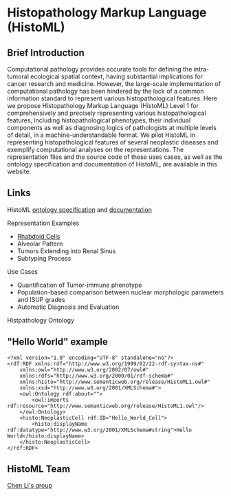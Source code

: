 # Histopathology Markup Language (HistoML)



## Brief Introduction

Computational pathology provides accurate tools for defining the intra-tumoral ecological spatial context, having substantial implications for cancer research and medicine. However, the large-scale implementation of computational pathology has been hindered by the lack of a common information standard to represent various histopathological features. Here we propose Histopathology Markup Language (HistoML) Level 1 for comprehensively and precisely representing various histopathological features, including histopathological phenotypes, their individual components as well as diagnosing logics of pathologists at multiple levels of detail, in a machine-understandable format. We pilot HistoML in representing histopathological features of several neoplastic diseases and exemplify computational analyses on the representations. The representation files and the source code of these uses cases, as well as the ontology specification and documentation of HistoML, are available in this website.



## Links

HistoML [ontology specification](https://github.com/BioPAX/specification/tree/master/Level3/specification) and [documentation](https://github.com/BioPAX/specification/tree/master/Level3/docs)

Representation Examples

- [Rhabdoid Cells](https://github.com/Peiliang/HistoML/tree/master/Specification/Level1/Representation_Examples/Rhabdoid_cells)
- Alveolar Pattern
- Tumors Extending into Renal Sinus
- Subtyping Process

Use Cases

- Quantification of Tumor-immune phenotype
- Population-based comparison between nuclear morphologic parameters and ISUP grades
- Automatic Diagnosis and Evaluation

Histpathology Ontology



## "Hello World" example

```
<?xml version="1.0" encoding="UTF-8" standalone="no"?>
<rdf:RDF xmlns:rdf="http://www.w3.org/1999/02/22-rdf-syntax-ns#" 
	xmlns:owl="http://www.w3.org/2002/07/owl#" 
    xmlns:rdfs="http://www.w3.org/2000/01/rdf-schema#" 
    xmlns:histo="http://www.semanticweb.org/release/HistoML1.owl#"
    xmlns:xsd="http://www.w3.org/2001/XMLSchema#">
	<owl:Ontology rdf:about="">
        <owl:imports rdf:resource="http://www.semanticweb.org/release/HistoML1.owl"/>
    </owl:Ontology>
	<histo:NeoplasticCell rdf:ID="Hello_World_Cell">
		<histo:displayName rdf:datatype="http://www.w3.org/2001/XMLSchema#string">Hello World</histo:displayName>
	</histo:NeoplasticCell>
</rdf:RDF>
```



## HistoML Team

[Chen Li's group](http://www.chenli.group/home)

